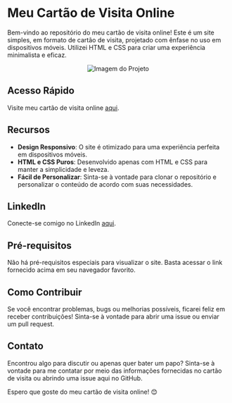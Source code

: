 # Meu Cartão de Visita Online

Bem-vindo ao repositório do meu cartão de visita online! Este é um site simples, em formato de cartão de visita, projetado com ênfase no uso em dispositivos móveis. Utilizei HTML e CSS para criar uma experiência minimalista e eficaz.

<p align="center">
    <img src="" alt="Imagem do Projeto">
</p>

## Acesso Rápido

Visite meu cartão de visita online [aqui]([https://www.meuscontatos.netlify.app](https://meuscontatos.netlify.app/)).

## Recursos

- **Design Responsivo**: O site é otimizado para uma experiência perfeita em dispositivos móveis.
- **HTML e CSS Puros**: Desenvolvido apenas com HTML e CSS para manter a simplicidade e leveza.
- **Fácil de Personalizar**: Sinta-se à vontade para clonar o repositório e personalizar o conteúdo de acordo com suas necessidades.

## LinkedIn

Conecte-se comigo no LinkedIn [aqui]([https://www.linkedin.com/in/seu-nome](https://www.linkedin.com/in/tiago-grillo-lermy/)).

## Pré-requisitos

Não há pré-requisitos especiais para visualizar o site. Basta acessar o link fornecido acima em seu navegador favorito.

## Como Contribuir

Se você encontrar problemas, bugs ou melhorias possíveis, ficarei feliz em receber contribuições! Sinta-se à vontade para abrir uma issue ou enviar um pull request.

## Contato

Encontrou algo para discutir ou apenas quer bater um papo? Sinta-se à vontade para me contatar por meio das informações fornecidas no cartão de visita ou abrindo uma issue aqui no GitHub.

Espero que goste do meu cartão de visita online! 😊
